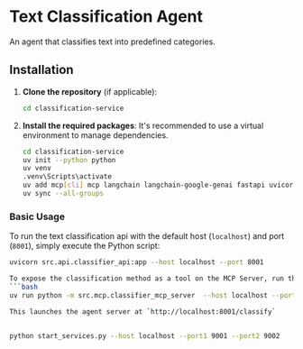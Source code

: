 # Text Classification Agent

An agent that classifies text into predefined categories.

## Installation

1.  **Clone the repository** (if applicable):
    ```bash
    cd classification-service
    ```

2.  **Install the required packages**:
    It's recommended to use a virtual environment to manage dependencies.

    ```bash
    cd classification-service
    uv init --python python
    uv venv
    .venv\Scripts\activate
    uv add mcp[cli] mcp langchain langchain-google-genai fastapi uvicorn
    uv sync --all-groups
    ```

### Basic Usage

To run the text classification api with the default host (`localhost`) and port (`8001`), simply execute the Python script:
```bash
uvicorn src.api.classifier_api:app --host localhost --port 8001

To expose the classification method as a tool on the MCP Server, run the below Python script.
```bash
uv run python -m src.mcp.classifier_mcp_server  --host localhost --port 8002

This launches the agent server at `http://localhost:8001/classify`


python start_services.py --host localhost --port1 9001 --port2 9002